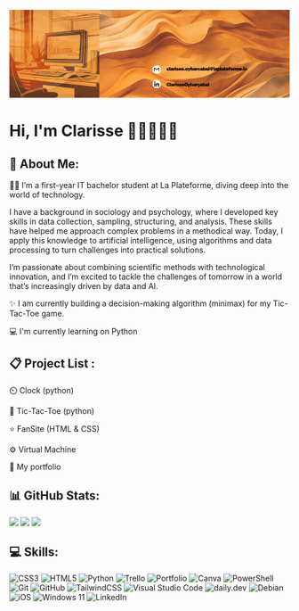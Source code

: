 ![bannière](images/crop.gif)

# Hi, I'm Clarisse 👋🏼👩🏻‍💻

## 💫 About Me:
✍🏻 I’m a first-year IT bachelor student at La Plateforme, diving deep into the world of technology. 

I have a background in sociology and psychology, where I developed key skills in data collection, sampling, structuring, and analysis. These skills have helped me approach complex problems in a methodical way. Today, I apply this knowledge to artificial intelligence, using algorithms and data processing to turn challenges into practical solutions.

I’m passionate about combining scientific methods with technological innovation, and I’m excited to tackle the challenges of tomorrow in a world that’s increasingly driven by data and AI.

✨  I am currently building a decision-making algorithm (minimax) for my Tic-Tac-Toe game.

💻  I'm currently learning on Python 

## 📋 Project List :

⏲️ Clock (python)

🤖 Tic-Tac-Toe (python)

⭐ FanSite (HTML & CSS)</br>

⚙️ Virtual Machine 

🪪 My portfolio 

## 📊 GitHub Stats:
![](https://github-readme-stats.vercel.app/api?username=clarisse-oyharcabal&theme=onedark&hide_border=false&include_all_commits=false&count_private=false) ![](https://github-readme-streak-stats.herokuapp.com/?user=clarisse-oyharcabal&theme=onedark&hide_border=false) ![](https://github-readme-stats.vercel.app/api/top-langs/?username=clarisse-oyharcabal&theme=onedark&hide_border=false&include_all_commits=false&count_private=false&layout=compact)

## 💻 Skills:
![CSS3](https://img.shields.io/badge/css3-%231572B6.svg?style=for-the-badge&logo=css3&logoColor=white) ![HTML5](https://img.shields.io/badge/html5-%23E34F26.svg?style=for-the-badge&logo=html5&logoColor=white) ![Python](https://img.shields.io/badge/python-3670A0?style=for-the-badge&logo=python&logoColor=ffdd54) ![Trello](https://img.shields.io/badge/Trello-%23026AA7.svg?style=for-the-badge&logo=Trello&logoColor=white) ![Portfolio](https://img.shields.io/badge/Portfolio-%23000000.svg?style=for-the-badge&logo=firefox&logoColor=#FF7139) ![Canva](https://img.shields.io/badge/Canva-%2300C4CC.svg?style=for-the-badge&logo=Canva&logoColor=white)  ![PowerShell](https://img.shields.io/badge/PowerShell-%235391FE.svg?style=for-the-badge&logo=powershell&logoColor=white) ![Git](https://img.shields.io/badge/git-%23F05033.svg?style=for-the-badge&logo=git&logoColor=white) ![GitHub](https://img.shields.io/badge/github-%23121011.svg?style=for-the-badge&logo=github&logoColor=white) ![TailwindCSS](https://img.shields.io/badge/tailwindcss-%2338B2AC.svg?style=for-the-badge&logo=tailwind-css&logoColor=white)  ![Visual Studio Code](https://img.shields.io/badge/Visual%20Studio%20Code-0078d7.svg?style=for-the-badge&logo=visual-studio-code&logoColor=white) ![daily.dev](https://img.shields.io/badge/daily.dev-CE3DF3?style=for-the-badge&logo=daily.dev&logoColor=white) ![Debian](https://img.shields.io/badge/Debian-D70A53?style=for-the-badge&logo=debian&logoColor=white) ![iOS](https://img.shields.io/badge/iOS-000000?style=for-the-badge&logo=ios&logoColor=white) ![Windows 11](https://img.shields.io/badge/Windows%2011-%230079d5.svg?style=for-the-badge&logo=Windows%2011&logoColor=white) ![LinkedIn](https://img.shields.io/badge/linkedin-%230077B5.svg?style=for-the-badge&logo=linkedin&logoColor=white)



